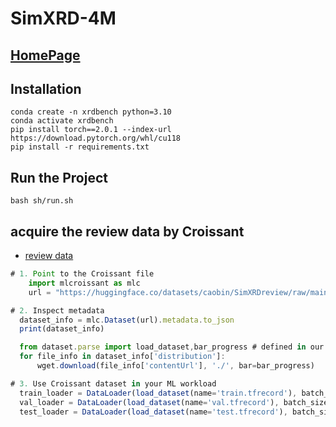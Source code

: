 
# SimXRD-4M
## [HomePage](https://github.com/Bin-Cao/SimXRD)

## Installation

```
conda create -n xrdbench python=3.10
conda activate xrdbench
pip install torch==2.0.1 --index-url https://download.pytorch.org/whl/cu118
pip install -r requirements.txt
```

## Run the Project
```
bash sh/run.sh
```

## acquire the review data by Croissant

+ [review data](https://huggingface.co/datasets/caobin/SimXRDreview)


``` javascript
# 1. Point to the Croissant file
    import mlcroissant as mlc
    url = "https://huggingface.co/datasets/caobin/SimXRDreview/raw/main/simxrd_croissant.json"

# 2. Inspect metadata
  dataset_info = mlc.Dataset(url).metadata.to_json
  print(dataset_info)

  from dataset.parse import load_dataset,bar_progress # defined in our github : https://github.com/compasszzn/XRDBench/blob/main/dataset/parse.py
  for file_info in dataset_info['distribution']:
      wget.download(file_info['contentUrl'], './', bar=bar_progress)

# 3. Use Croissant dataset in your ML workload
  train_loader = DataLoader(load_dataset(name='train.tfrecord'), batch_size=args.batch_size, shuffle=True, num_workers=args.num_workers)
  val_loader = DataLoader(load_dataset(name='val.tfrecord'), batch_size=args.batch_size, shuffle=True, num_workers=args.num_workers,drop_last=False)
  test_loader = DataLoader(load_dataset(name='test.tfrecord'), batch_size=args.batch_size, shuffle=False, num_workers=args.num_workers,drop_last=False)
```

